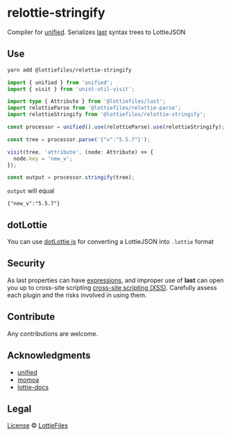 # relottie-stringify

Compiler for [unified]. Serializes [last] syntax trees to LottieJSON

## Use

```sh
yarn add @lottiefiles/relottie-stringify
```

```ts
import { unified } from 'unified';
import { visit } from 'unist-util-visit';

import type { Attribute } from '@lottiefiles/last';
import relottieParse from '@lottiefiles/relottie-parse';
import relottieStringify from '@lottiefiles/relottie-stringify';

const processor = unified().use(relottieParse).use(relottieStringify);

const tree = processor.parse('{"v":"5.5.7"}');

visit(tree, 'attribute', (node: Attribute) => {
  node.key = 'new_v';
});

const output = processor.stringify(tree);
```

`output` will equal

```string
{"new_v":"5.5.7"}
```

## dotLottie

You can use [dotLottie.js] for converting a LottieJSON into `.lottie` format

## Security

As last properties can have [expressions][], and improper use of **last** can open you up to cross-site scripting [cross-site scripting (XSS)][XSS]. Carefully assess each plugin and the risks involved in using them.

## Contribute

Any contributions are welcome.

## Acknowledgments

*   [unified][]
*   [momoa][]
*   [lottie-docs][lottie-docs]

## Legal

[License](license) © [LottieFiles][lottiefiles]

[last]: https://github.com/LottieFiles/relottie/tree/main/packages/last

[momoa]: https://github.com/humanwhocodes/momoa

[LottieFiles]: https://github.com/LottieFiles

[lottie-docs]: https://lottiefiles.github.io/lottie-docs/

[unified]: https://github.com/unifiedjs/unified

[dotLottie.js]: https://github.com/dotlottie/dotlottie-js

[expressions]: https://lottiefiles.github.io/lottie-docs/expressions/#expressions

[xss]: https://en.wikipedia.org/wiki/Cross-site_scripting
